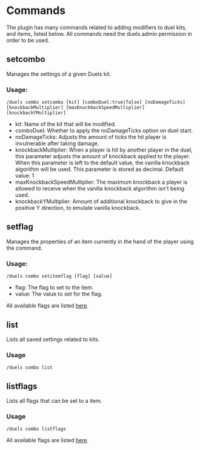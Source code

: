 # Commands

The plugin has many commands related to adding modifiers to duel kits, and items, listed below. All commands need the duels.admin permission in order to be used.

## setcombo

Manages the settings of a given Duels kit. 

### Usage:

    /duels combo setcombo [kit] [comboDuel:true|false] [noDamageTicks] [knockbackMultiplier] [maxKnockbackSpeedMultiplier] [knockbackYMultiplier]

* kit: Name of the kit that will be modified.
* comboDuel: Whether to apply the noDamageTicks option on duel start.
* noDamageTicks: Adjusts the amount of ticks the hit player is invulnerable after taking damage.
* knockbackMultiplier: When a player is hit by another player in the duel, this parameter adjusts the amount of knockback applied to the player. When this parameter is left to the default value, the vanilla knockback algorithm will be used. This parameter is stored as decimal. Default value: 1
* maxKnockbackSpeedMultiplier: The maximum knockback a player is allowed to receive when the vanilla knockback algorithm isn't being used.
* knockbackYMultiplier: Amount of additional knockback to give in the positive Y direction, to emulate vanilla knockback.

## setflag

Manages the properties of an item currently in the hand of the player using the command.

### Usage:
    /duels combo setitemflag [flag] [value]

* flag: The flag to set to the item.
* value: The value to set for the flag.

All available flags are listed [here](https://github.com/t0nero/DuelsCombo/blob/master/docs/flags.md).

## list

Lists all saved settings related to kits.

### Usage

    /duels combo list

## listflags

Lists all flags that can be set to a item.

### Usage

    /duels combo listflags

All available flags are listed [here](https://github.com/t0nero/DuelsCombo/blob/master/docs/flags.md).



